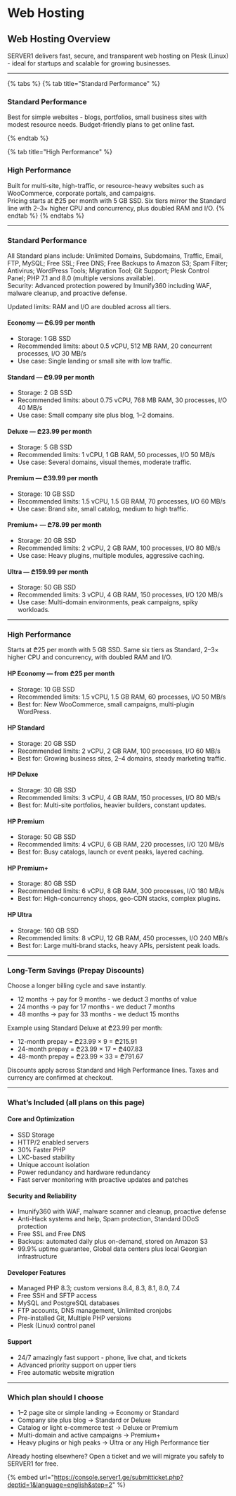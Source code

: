 # Web Hosting

## Web Hosting Overview

SERVER1 delivers fast, secure, and transparent web hosting on Plesk (Linux) - ideal for startups and scalable for growing businesses.

***

{% tabs %}
{% tab title="Standard Performance" %}
### Standard Performance

Best for simple websites - blogs, portfolios, small business sites with modest resource needs. Budget-friendly plans to get online fast.


{% endtab %}

{% tab title="High Performance" %}
### High Performance

Built for multi-site, high-traffic, or resource-heavy websites such as WooCommerce, corporate portals, and campaigns.\
Pricing starts at ₾25 per month with 5 GB SSD. Six tiers mirror the Standard line with 2–3× higher CPU and concurrency, plus doubled RAM and I/O.
{% endtab %}
{% endtabs %}

***

### Standard Performance

All Standard plans include: Unlimited Domains, Subdomains, Traffic, Email, FTP, MySQL; Free SSL; Free DNS; Free Backups to Amazon S3; Spam Filter; Antivirus; WordPress Tools; Migration Tool; Git Support; Plesk Control Panel; PHP 7.1 and 8.0 (multiple versions available).\
Security: Advanced protection powered by Imunify360 including WAF, malware cleanup, and proactive defense.

Updated limits: RAM and I/O are doubled across all tiers.

#### Economy — ₾6.99 per month

* Storage: 1 GB SSD
* Recommended limits: about 0.5 vCPU, 512 MB RAM, 20 concurrent processes, I/O 30 MB/s
* Use case: Single landing or small site with low traffic.

#### Standard — ₾9.99 per month

* Storage: 2 GB SSD
* Recommended limits: about 0.75 vCPU, 768 MB RAM, 30 processes, I/O 40 MB/s
* Use case: Small company site plus blog, 1–2 domains.

#### Deluxe — ₾23.99 per month

* Storage: 5 GB SSD
* Recommended limits: 1 vCPU, 1 GB RAM, 50 processes, I/O 50 MB/s
* Use case: Several domains, visual themes, moderate traffic.

#### Premium — ₾39.99 per month

* Storage: 10 GB SSD
* Recommended limits: 1.5 vCPU, 1.5 GB RAM, 70 processes, I/O 60 MB/s
* Use case: Brand site, small catalog, medium to high traffic.

#### Premium+ — ₾78.99 per month

* Storage: 20 GB SSD
* Recommended limits: 2 vCPU, 2 GB RAM, 100 processes, I/O 80 MB/s
* Use case: Heavy plugins, multiple modules, aggressive caching.

#### Ultra — ₾159.99 per month

* Storage: 50 GB SSD
* Recommended limits: 3 vCPU, 4 GB RAM, 150 processes, I/O 120 MB/s
* Use case: Multi-domain environments, peak campaigns, spiky workloads.

***

### High Performance

Starts at ₾25 per month with 5 GB SSD. Same six tiers as Standard, 2–3× higher CPU and concurrency, with doubled RAM and I/O.

#### HP Economy — from ₾25 per month

* Storage: 10 GB SSD
* Recommended limits: 1.5 vCPU, 1.5 GB RAM, 60 processes, I/O 50 MB/s
* Best for: New WooCommerce, small campaigns, multi-plugin WordPress.

#### HP Standard

* Storage: 20 GB SSD
* Recommended limits: 2 vCPU, 2 GB RAM, 100 processes, I/O 60 MB/s
* Best for: Growing business sites, 2–4 domains, steady marketing traffic.

#### HP Deluxe

* Storage: 30 GB SSD
* Recommended limits: 3 vCPU, 4 GB RAM, 150 processes, I/O 80 MB/s
* Best for: Multi-site portfolios, heavier builders, constant updates.

#### HP Premium

* Storage: 50 GB SSD
* Recommended limits: 4 vCPU, 6 GB RAM, 220 processes, I/O 120 MB/s
* Best for: Busy catalogs, launch or event peaks, layered caching.

#### HP Premium+

* Storage: 80 GB SSD
* Recommended limits: 6 vCPU, 8 GB RAM, 300 processes, I/O 180 MB/s
* Best for: High-concurrency shops, geo-CDN stacks, complex plugins.

#### HP Ultra

* Storage: 160 GB SSD
* Recommended limits: 8 vCPU, 12 GB RAM, 450 processes, I/O 240 MB/s
* Best for: Large multi-brand stacks, heavy APIs, persistent peak loads.

***

### Long-Term Savings (Prepay Discounts)

Choose a longer billing cycle and save instantly.

* 12 months → pay for 9 months - we deduct 3 months of value
* 24 months → pay for 17 months - we deduct 7 months
* 48 months → pay for 33 months - we deduct 15 months

Example using Standard Deluxe at ₾23.99 per month:

* 12-month prepay = ₾23.99 × 9 = ₾215.91
* 24-month prepay = ₾23.99 × 17 = ₾407.83
* 48-month prepay = ₾23.99 × 33 = ₾791.67

Discounts apply across Standard and High Performance lines. Taxes and currency are confirmed at checkout.

***

### What’s Included (all plans on this page)

#### Core and Optimization

* SSD Storage
* HTTP/2 enabled servers
* 30% Faster PHP
* LXC-based stability
* Unique account isolation
* Power redundancy and hardware redundancy
* Fast server monitoring with proactive updates and patches

#### Security and Reliability

* Imunify360 with WAF, malware scanner and cleanup, proactive defense
* Anti-Hack systems and help, Spam protection, Standard DDoS protection
* Free SSL and Free DNS
* Backups: automated daily plus on-demand, stored on Amazon S3
* 99.9% uptime guarantee, Global data centers plus local Georgian infrastructure

#### Developer Features

* Managed PHP 8.3; custom versions 8.4, 8.3, 8.1, 8.0, 7.4
* Free SSH and SFTP access
* MySQL and PostgreSQL databases
* FTP accounts, DNS management, Unlimited cronjobs
* Pre-installed Git, Multiple PHP versions
* Plesk (Linux) control panel

#### Support

* 24/7 amazingly fast support - phone, live chat, and tickets
* Advanced priority support on upper tiers
* Free automatic website migration

***

### Which plan should I choose

* 1–2 page site or simple landing → Economy or Standard
* Company site plus blog → Standard or Deluxe
* Catalog or light e-commerce test → Deluxe or Premium
* Multi-domain and active campaigns → Premium+
* Heavy plugins or high peaks → Ultra or any High Performance tier

Already hosting elsewhere? Open a ticket and we will migrate you safely to SERVER1 for free.

{% embed url="https://console.server1.ge/submitticket.php?deptid=1&language=english&step=2" %}
